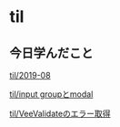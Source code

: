 # til

## 今日学んだこと

[til/2019\-08](https://github.com/tokiohamamatsu/til/blob/master/tir/2019-08.md#21)

[til/input groupとmodal](https://github.com/tokiohamamatsu/til/blob/master/Bootstrap/input%20group%E3%81%A8modal.md)

[til/VeeValidateのエラー取得](https://github.com/tokiohamamatsu/til/blob/master/vuejs/VeeValidate%E3%81%AE%E3%82%A8%E3%83%A9%E3%83%BC%E5%8F%96%E5%BE%97.md)